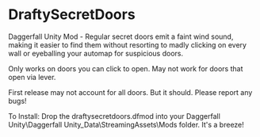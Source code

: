# DraftySecretDoors
Daggerfall Unity Mod - Regular secret doors emit a faint wind sound, making it easier to find them without resorting to madly clicking on every wall or eyeballing your automap for suspicious doors.

Only works on doors you can click to open. May not work for doors that open via lever.

First release may not account for all doors. But it should. Please report any bugs!

To Install: Drop the draftysecretdoors.dfmod into your Daggerfall Unity\Daggerfall Unity_Data\StreamingAssets\Mods folder. It's a breeze!
